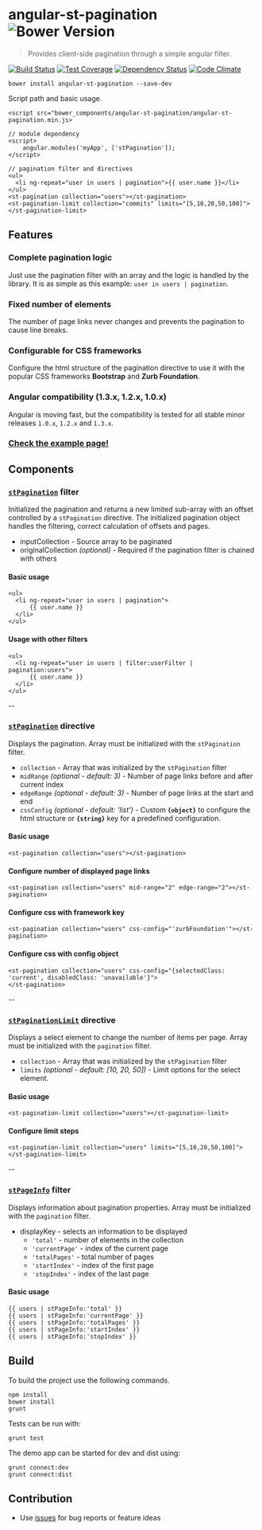 # angular-st-pagination ![Bower Version](https://img.shields.io/bower/v/angular-st-pagination.svg)

> Provides client-side pagination through a simple angular filter.



[![Build Status](https://img.shields.io/travis/tilmanpotthof/angular-st-pagination.svg)](https://travis-ci.org/tilmanpotthof/angular-st-pagination)
[![Test Coverage](https://img.shields.io/codeclimate/coverage/github/tilmanpotthof/angular-st-pagination.svg)](https://codeclimate.com/github/tilmanpotthof/angular-st-pagination)
[![Dependency Status](https://img.shields.io/gemnasium/tilmanpotthof/angular-st-pagination.svg)](https://gemnasium.com/tilmanpotthof/angular-st-pagination)
[![Code Climate](https://img.shields.io/codeclimate/github/tilmanpotthof/angular-st-pagination.svg)](https://codeclimate.com/github/tilmanpotthof/angular-st-pagination)

    bower install angular-st-pagination --save-dev

Script path and basic usage.

    <script src="bower_components/angular-st-pagination/angular-st-pagination.min.js>

    // module dependency
    <script>
    	angular.modules('myApp', ['stPagination']);
    </script>

    // pagination filter and directives
    <ul>
      <li ng-repeat="user in users | pagination">{{ user.name }}</li>
    </ul>
    <st-pagination collection="users"></st-pagination>
    <st-pagination-limit collection="commits" limits="[5,10,20,50,100]"></st-pagination-limit>


## Features


### Complete pagination logic

Just use the pagination filter with an array and the logic is handled by the library. It is as simple as this example: `user in users | pagination`.

### Fixed number of elements

The number of page links never changes and prevents the pagination to cause line breaks.

### Configurable for CSS frameworks

Configure the html structure of the pagination directive to use it with the popular CSS frameworks
**Bootstrap** and **Zurb Foundation**.

### Angular compatibility (1.3.x, 1.2.x, 1.0.x)

Angular is moving fast, but the compatibility is tested for all stable minor releases `1.0.x`, `1.2.x` and `1.3.x`.

### [Check the example page!](http://tilmanpotthof.github.io/angular-st-pagination/#/)


## Components

### [`stPagination`](http://tilmanpotthof.github.io/angular-st-pagination/docs/#/api/stPagination.filter:stPagination) filter

Initialized the pagination and returns a new limited sub-array with an offset controlled by a `stPagination` directive.
The initialized pagination object handles the filtering, correct calculation of offsets and pages.

* inputCollection - Source array to be paginated
* originalCollection *(optional)* - Required if the pagination filter is chained with others

#### Basic usage

    <ul>
      <li ng-repeat="user in users | pagination">
          {{ user.name }}
      </li>
    </ul>

#### Usage with other filters

    <ul>
      <li ng-repeat="user in users | filter:userFilter | pagination:users">
          {{ user.name }}
      </li>
    </ul>

--

### [`stPagination`](http://tilmanpotthof.github.io/angular-st-pagination/docs/#/api/stPagination.directive:stPagination) directive

Displays the pagination. Array must be initialized with the `stPagination` filter.

* `collection` - Array that was initialized by the `stPagination` filter
* `midRange` *(optional - default: 3)* - Number of page links before and after current index
* `edgeRange` *(optional - default: 3)* - Number of page links at the start and end
* `cssConfig` *(optional - default: 'list')* - Custom **`{object}`** to configure the html structure or **`{string}`** key for a predefined configuration.

#### Basic usage

    <st-pagination collection="users"></st-pagination>

#### Configure number of displayed page links

    <st-pagination collection="users" mid-range="2" edge-range="2"></st-pagination>

#### Configure css with framework key

    <st-pagination collection="users" css-config="'zurbFoundation'"></st-pagination>

#### Configure css with config object

    <st-pagination collection="users" css-config="{selectedClass: 'current', disabledClass: 'unavailable'}">
    </st-pagination>

--

### [`stPaginationLimit`](http://tilmanpotthof.github.io/angular-st-pagination/docs/#/api/stPagination.directive:stPaginationLimit) directive

Displays a select element to change the number of items per page.
Array must be initialized with the `pagination` filter.

* `collection` - Array that was initialized by the `stPagination` filter
* `limits` *(optional - default: [10, 20, 50])* - Limit options for the select element.

#### Basic usage

    <st-pagination-limit collection="users"></st-pagination-limit>

#### Configure limit steps

    <st-pagination-limit collection="users" limits="[5,10,20,50,100]"></st-pagination-limit>

--

### [`stPageInfo`](http://tilmanpotthof.github.io/angular-st-pagination/docs/#/api/stPagination.directive:stPageInfo) filter

Displays information about pagination properties.
Array must be initialized with the `pagination` filter. 

* displayKey - selects an information to be displayed
   * `'total'` - number of elements in the collection
   * `'currentPage'` - index of the current page
   * `'totalPages'` - total number of pages
   * `'startIndex'` - index of the first page
   * `'stopIndex'` - index of the last page

#### Basic usage

    {{ users | stPageInfo:'total' }}
    {{ users | stPageInfo:'currentPage' }}
    {{ users | stPageInfo:'totalPages' }}
    {{ users | stPageInfo:'startIndex' }}
    {{ users | stPageInfo:'stopIndex' }}

## Build

To build the project use the following commands.

    npm install
    bower install
    grunt

Tests can be run with:

    grunt test

The demo app can be started for dev and dist using:

    grunt connect:dev
    grunt connect:dist

## Contribution

* Use [issues](https://github.com/tilmanpotthof/angular-st-pagination/issues) for bug reports or feature ideas




